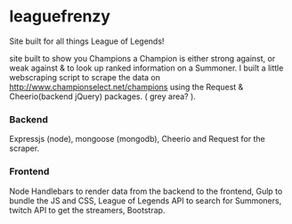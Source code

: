 # leaguefrenzy

Site built for all things League of Legends!

site built to show you Champions a Champion is either strong against, or weak against & to look up ranked information on a Summoner. I built a little webscraping script to scrape the data on <a href="http://www.championselect.net/champions">http://www.championselect.net/champions</a> using the Request & Cheerio(backend jQuery) packages. ( grey area? ).

### Backend
Expressjs (node), mongoose (mongodb), Cheerio and Request for the scraper.

### Frontend
Node Handlebars to render data from the backend to the frontend, Gulp to bundle the JS and CSS, League of Legends API to search for Summoners, twitch API to get the streamers, Bootstrap.

